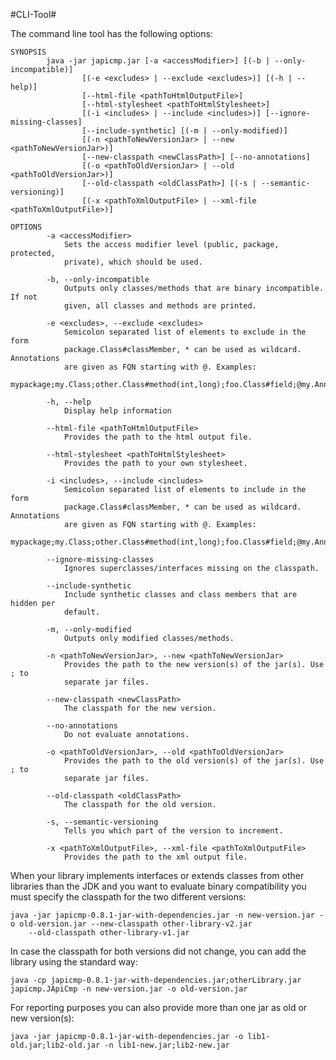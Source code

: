 #CLI-Tool#

The command line tool has the following options:

```
SYNOPSIS
        java -jar japicmp.jar [-a <accessModifier>] [(-b | --only-incompatible)]
                [(-e <excludes> | --exclude <excludes>)] [(-h | --help)]
                [--html-file <pathToHtmlOutputFile>]
                [--html-stylesheet <pathToHtmlStylesheet>]
                [(-i <includes> | --include <includes>)] [--ignore-missing-classes]
                [--include-synthetic] [(-m | --only-modified)]
                [(-n <pathToNewVersionJar> | --new <pathToNewVersionJar>)]
                [--new-classpath <newClassPath>] [--no-annotations]
                [(-o <pathToOldVersionJar> | --old <pathToOldVersionJar>)]
                [--old-classpath <oldClassPath>] [(-s | --semantic-versioning)]
                [(-x <pathToXmlOutputFile> | --xml-file <pathToXmlOutputFile>)]

OPTIONS
        -a <accessModifier>
            Sets the access modifier level (public, package, protected,
            private), which should be used.

        -b, --only-incompatible
            Outputs only classes/methods that are binary incompatible. If not
            given, all classes and methods are printed.

        -e <excludes>, --exclude <excludes>
            Semicolon separated list of elements to exclude in the form
            package.Class#classMember, * can be used as wildcard. Annotations
            are given as FQN starting with @. Examples:
            mypackage;my.Class;other.Class#method(int,long);foo.Class#field;@my.Annotation.

        -h, --help
            Display help information

        --html-file <pathToHtmlOutputFile>
            Provides the path to the html output file.

        --html-stylesheet <pathToHtmlStylesheet>
            Provides the path to your own stylesheet.

        -i <includes>, --include <includes>
            Semicolon separated list of elements to include in the form
            package.Class#classMember, * can be used as wildcard. Annotations
            are given as FQN starting with @. Examples:
            mypackage;my.Class;other.Class#method(int,long);foo.Class#field;@my.Annotation.

        --ignore-missing-classes
            Ignores superclasses/interfaces missing on the classpath.

        --include-synthetic
            Include synthetic classes and class members that are hidden per
            default.

        -m, --only-modified
            Outputs only modified classes/methods.

        -n <pathToNewVersionJar>, --new <pathToNewVersionJar>
            Provides the path to the new version(s) of the jar(s). Use ; to
            separate jar files.

        --new-classpath <newClassPath>
            The classpath for the new version.

        --no-annotations
            Do not evaluate annotations.

        -o <pathToOldVersionJar>, --old <pathToOldVersionJar>
            Provides the path to the old version(s) of the jar(s). Use ; to
            separate jar files.

        --old-classpath <oldClassPath>
            The classpath for the old version.

        -s, --semantic-versioning
            Tells you which part of the version to increment.

        -x <pathToXmlOutputFile>, --xml-file <pathToXmlOutputFile>
            Provides the path to the xml output file.

```

When your library implements interfaces or extends classes from other libraries than the JDK and you want to evaluate binary
compatibility you must specify the classpath for the two different versions:

    java -jar japicmp-0.8.1-jar-with-dependencies.jar -n new-version.jar -o old-version.jar --new-classpath other-library-v2.jar
        --old-classpath other-library-v1.jar

In case the classpath for both versions did not change, you can add the library using the standard way:

	java -cp japicmp-0.8.1-jar-with-dependencies.jar;otherLibrary.jar japicmp.JApiCmp -n new-version.jar -o old-version.jar

For reporting purposes you can also provide more than one jar as old or new version(s):

	java -jar japicmp-0.8.1-jar-with-dependencies.jar -o lib1-old.jar;lib2-old.jar -n lib1-new.jar;lib2-new.jar
